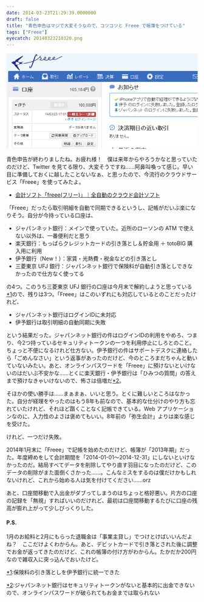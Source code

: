 ```yaml
---
date: 2014-03-23T21:29:39.0000000
draft: false
title: "青色申告はマジで大変そうなので、コツコツと Freee で帳簿をつけている"
tags: ["Freee"]
eyecatch: 20140323210320.png
---
```

<p><span itemscope itemtype="http://schema.org/Photograph"><img src="20140323210320.png" alt="f:id:daruyanagi:20140323210320p:plain" title="f:id:daruyanagi:20140323210320p:plain" class="hatena-fotolife" itemprop="image"></span></p><p>青色申告が終わりましたね。お疲れ様！　僕は来年からやろうかなと思っていたのだけど、Twitter を見てる限り、大変そうですね……阿鼻叫喚って感じ。早い目に準備しておくに越したことないなぁ、と思ったので、今流行のクラウドサービス「Freee」を使ってみたよ。</p>

<ul>
<li><a href="http://www.freee.co.jp/">&#x4F1A;&#x8A08;&#x30BD;&#x30D5;&#x30C8;&#x300C;freee(&#x30D5;&#x30EA;&#x30FC;)&#x300D;&#xFF5C;&#x5168;&#x81EA;&#x52D5;&#x306E;&#x30AF;&#x30E9;&#x30A6;&#x30C9;&#x4F1A;&#x8A08;&#x30BD;&#x30D5;&#x30C8;</a></li>
</ul><p>「Freee」だったら取引明細を自動で同期できるというし、記帳がだいぶ楽になりそう。自分が今持っている口座は、</p>

<ul>
<li>ジャパンネット銀行：メインで使っていた。近所のローソンの ATM で使えない以外は、一番便利だと思う</li>
<li>楽天銀行：もっぱらクレジットカードの引き落とし＆貯金用 ＋ totoBIG 購入用に利用</li>
<li>伊予銀行（New！）：家賃・光熱費・税金などの引き落とし</li>
<li>三菱東京 UFJ 銀行：ジャパンネット銀行で保険料が自動引き落としできなかったので仕方なく使ってる</li>
</ul><p>の4つ。このうち三菱東京 UFJ 銀行の口座は今月末で解約しようと思っている<a href="#f1" name="fn1" title="保険料の引き落としを伊予銀行に統一できた">*1</a>ので、残りは3つ。「Freee」はこのいずれにも対応しているとのことだったけれど、</p>

<ul>
<li>ジャパンネット銀行はログインIDに未対応</li>
<li>伊予銀行は取引明細の自動同期に失敗</li>
</ul><p>という結果だった。ジャパンネット銀行の件はログインIDの利用をやめろ、つまり、今2つ持っているセキュリティトークンの一つを利用停止にしろとのこと。ちょっと不便になるけれど仕方ない。伊予銀行の件はサポートデスクに連絡したら「ごめんなさい」という返事があったのだけど、今のところまだちゃんと動いていないみたい。あと、オンラインパスワードを「Freee」に預けないといけないのはだいぶ不安かな……とくに楽天銀行・伊予銀行は「ひみつの質問」の答えまで預けなきゃいけないので、怖さは倍増だ<a href="#f2" name="fn2" title="ジャパンネット銀行はセキュリティトークンがないと基本的に出金できないので、オンラインパスワードが破られてもお金までは取られない">*2</a>。</p><p>そほかの使い勝手は……まぁまぁ、いいと思う。とくに難しいところはなかった。自分が経理をやったのはもう8年も前なので、基本的な仕分けのやり方も忘れていたけれど、それほど躓くことなく記帳できている。Web アプリケーションなのに、入力性のよさは褒めてもいい。8年前の「弥生会計」よりは楽な感じを受けた。</p><p>けれど、一つだけ失敗。</p><p>2014年1月末に「Freee」で記帳を始めたのだけど、帳簿が「2013年期」だった。年度締めをして会計期間を「2014-01-01～2014-12-31」にしないといけなかったのだ。結局すべてデータを削除してやり直す羽目になったのだけど、このデータの削除がまた面倒くさかった……。こんなミスをするのは僕だけかもしれないけれど、これから始める人は気を付けてください……orz</p><p>あと、口座間移動で入出金がダブってしまうのはちょっと格好悪い。片方の口座の記録を「無視」すればいいのだけれど、最初は口座間移動するたびに口座の残高が膨れ上がって少しびっくりした。</p>

<div class="section">
<h4>P.S.</h4>
<p>1月のお給料と2月にもらった退職金は「事業主貸し」でつけとけばいいんだよね？　ここだけよくわからん。あと、デビットカードで引き落とされた後に調整でお金が返ってきたのだけど、これの帳簿の付け方がわからん。たかだか200円なので雑収入に突っ込んでおいたけど。</p>

</div><div class="footnote">
<p class="footnote"><a href="#fn1" name="f1" class="footnote-number">*1</a><span class="footnote-delimiter">:</span><span class="footnote-text">保険料の引き落としを伊予銀行に統一できた</span></p>
<p class="footnote"><a href="#fn2" name="f2" class="footnote-number">*2</a><span class="footnote-delimiter">:</span><span class="footnote-text">ジャパンネット銀行はセキュリティトークンがないと基本的に出金できないので、オンラインパスワードが破られてもお金までは取られない</span></p>
</div>
